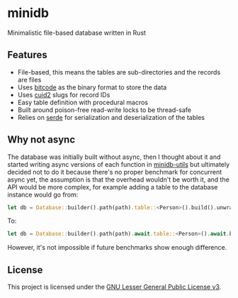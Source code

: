 # minidb

Minimalistic file-based database written in Rust

## Features

* File-based, this means the tables are sub-directories and the records are files
* Uses [bitcode](https://crates.io/crates/bitcode) as the binary format to store the data
* Uses [cuid2](https://crates.io/crates/cuid2) slugs for record IDs
* Easy table definition with procedural macros
* Built around poison-free read-write locks to be thread-safe
* Relies on [serde](https://crates.io/crates/serde) for serialization and deserialization of the tables

## Why not async

The database was initially built without async, then I thought about it and started writing async versions of each function in [minidb-utils](https://docs.rs/minidb-utils) but ultimately decided not to do it because there's no proper benchmark for concurrent async yet, the assumption is that the overhead wouldn't be worth it, and the API would be more complex, for example adding a table to the database instance would go from:

```rust
let db = Database::builder().path(path).table::<Person>().build().unwrap();
```

To:

```rust
let db = Database::builder().path(path).await.table::<Person>().await.build().await.unwrap();
```

However, it's not impossible if future benchmarks show enough difference.

## License

This project is licensed under the [GNU Lesser General Public License v3](https://www.gnu.org/licenses/lgpl-3.0.en.html).
